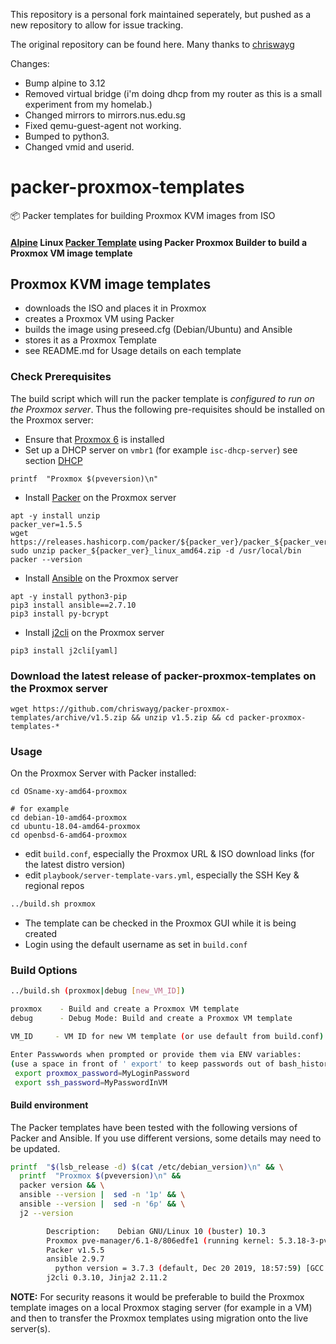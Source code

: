 This repository is a personal fork maintained seperately, but pushed as a new repository to allow for issue tracking.

The original repository can be found here. Many thanks to [chriswayg](https://github.com/chriswayg/packer-proxmox-templates)


Changes:
- Bump alpine to 3.12
- Removed virtual bridge (i'm doing dhcp from my router as this is a small experiment from my homelab.)
- Changed mirrors to mirrors.nus.edu.sg
- Fixed qemu-guest-agent not working.
- Bumped to python3.
- Changed vmid and userid.


# packer-proxmox-templates
:package: Packer templates for building Proxmox KVM images from ISO

#### [Alpine](https://wiki.alpinelinux.org/wiki/Alpine_Linux:Releases)  Linux [Packer Template](https://github.com/chriswayg/packer-proxmox-templates/tree/master/alpine-3.10-x86_64-proxmox) using Packer Proxmox Builder to build a Proxmox VM image template


## Proxmox KVM image templates

- downloads the ISO and places it in Proxmox
- creates a Proxmox VM using Packer
- builds the image using preseed.cfg (Debian/Ubuntu) and Ansible
- stores it as a Proxmox Template
- see README.md for Usage details on each template

### Check Prerequisites

The build script which will run the packer template is *configured to run on the Proxmox server*. Thus the following pre-requisites should be installed on the Proxmox server:

- Ensure that [Proxmox 6](https://www.proxmox.com/en/downloads) is installed
- Set up a DHCP server on `vmbr1` (for example `isc-dhcp-server`) see section [DHCP](https://github.com/chriswayg/ansible-proxmox/blob/master/tasks/main.yml)

```
printf  "Proxmox $(pveversion)\n"
```

- Install [Packer](https://www.packer.io/downloads.html) on the Proxmox server

```
apt -y install unzip
packer_ver=1.5.5
wget https://releases.hashicorp.com/packer/${packer_ver}/packer_${packer_ver}_linux_amd64.zip
sudo unzip packer_${packer_ver}_linux_amd64.zip -d /usr/local/bin
packer --version
```

- Install [Ansible](https://docs.ansible.com/ansible/latest/installation_guide/intro_installation.html) on the Proxmox server

```
apt -y install python3-pip
pip3 install ansible==2.7.10
pip3 install py-bcrypt
```

- Install [j2cli](https://github.com/kolypto/j2cli) on the Proxmox server

```
pip3 install j2cli[yaml]
```

### Download the latest release of packer-proxmox-templates on the Proxmox server

`wget https://github.com/chriswayg/packer-proxmox-templates/archive/v1.5.zip && unzip v1.5.zip && cd packer-proxmox-templates-*`

### Usage

On the Proxmox Server with Packer installed:

```
cd OSname-xy-amd64-proxmox

# for example
cd debian-10-amd64-proxmox
cd ubuntu-18.04-amd64-proxmox
cd openbsd-6-amd64-proxmox

```

- edit `build.conf`, especially the Proxmox URL & ISO download links (for the latest distro version)
- edit `playbook/server-template-vars.yml`, especially the SSH Key & regional repos

```sh
../build.sh proxmox
```

- The template can be checked in the Proxmox GUI while it is being created
- Login using the default username as set in `build.conf`

### Build Options

```sh
../build.sh (proxmox|debug [new_VM_ID])

proxmox    - Build and create a Proxmox VM template
debug      - Debug Mode: Build and create a Proxmox VM template

VM_ID     - VM ID for new VM template (or use default from build.conf)

Enter Passwwords when prompted or provide them via ENV variables:
(use a space in front of ' export' to keep passwords out of bash_history)
 export proxmox_password=MyLoginPassword
 export ssh_password=MyPasswordInVM
```

#### Build environment

The Packer templates have been tested with the following versions of Packer and Ansible. If you use different versions, some details may need to be updated.

```sh
printf  "$(lsb_release -d) $(cat /etc/debian_version)\n" && \
  printf  "Proxmox $(pveversion)\n" &&
  packer version && \
  ansible --version |  sed -n '1p' && \
  ansible --version |  sed -n '6p' && \
  j2 --version

        Description:	Debian GNU/Linux 10 (buster) 10.3
        Proxmox pve-manager/6.1-8/806edfe1 (running kernel: 5.3.18-3-pve)
        Packer v1.5.5
        ansible 2.9.7
          python version = 3.7.3 (default, Dec 20 2019, 18:57:59) [GCC 8.3.0]
        j2cli 0.3.10, Jinja2 2.11.2
```

**NOTE:** For security reasons it would be preferable to build the Proxmox template images on a local Proxmox staging server (for example in a VM) and then to transfer the Proxmox templates using migration onto the live server(s).
